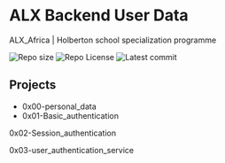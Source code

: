 # ALX Backend User Data

ALX_Africa | Holberton school specialization programme

![Repo size](https://img.shields.io/github/repo-size/Mar-Issah/alx-backend-user-data)
![Repo License](https://img.shields.io/github/license/Mar-Issah/alx-backend-user-data.svg)
![Latest commit](https://img.shields.io/github/last-commit/Mar-Issah/alx-backend-user-data/master?style=round-square)

## Projects
- 0x00-personal_data
- 0x01-Basic_authentication

0x02-Session_authentication

0x03-user_authentication_service
